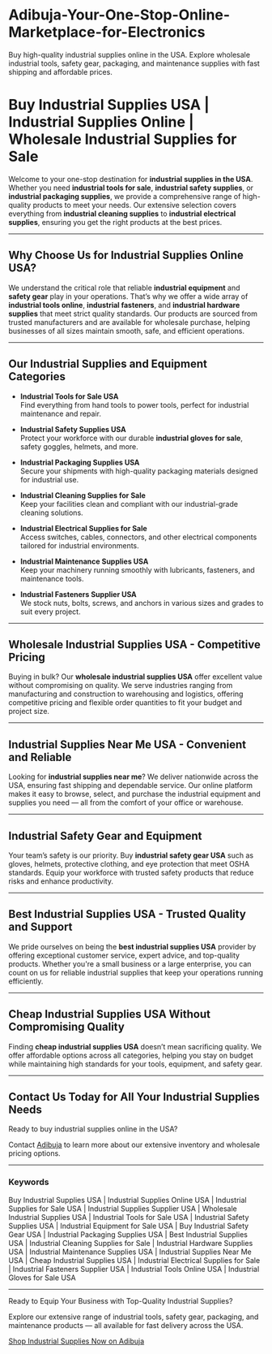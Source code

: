 # Adibuja-Your-One-Stop-Online-Marketplace-for-Electronics
Buy high-quality industrial supplies online in the USA. Explore wholesale industrial tools, safety gear, packaging, and maintenance supplies with fast shipping and affordable prices.
# Buy Industrial Supplies USA | Industrial Supplies Online | Wholesale Industrial Supplies for Sale

Welcome to your one-stop destination for **industrial supplies in the USA**. Whether you need **industrial tools for sale**, **industrial safety supplies**, or **industrial packaging supplies**, we provide a comprehensive range of high-quality products to meet your needs. Our extensive selection covers everything from **industrial cleaning supplies** to **industrial electrical supplies**, ensuring you get the right products at the best prices.

---

## Why Choose Us for Industrial Supplies Online USA?

We understand the critical role that reliable **industrial equipment** and **safety gear** play in your operations. That’s why we offer a wide array of **industrial tools online**, **industrial fasteners**, and **industrial hardware supplies** that meet strict quality standards. Our products are sourced from trusted manufacturers and are available for wholesale purchase, helping businesses of all sizes maintain smooth, safe, and efficient operations.

---

## Our Industrial Supplies and Equipment Categories

- **Industrial Tools for Sale USA**  
Find everything from hand tools to power tools, perfect for industrial maintenance and repair.

- **Industrial Safety Supplies USA**  
Protect your workforce with our durable **industrial gloves for sale**, safety goggles, helmets, and more.

- **Industrial Packaging Supplies USA**  
Secure your shipments with high-quality packaging materials designed for industrial use.

- **Industrial Cleaning Supplies for Sale**  
Keep your facilities clean and compliant with our industrial-grade cleaning solutions.

- **Industrial Electrical Supplies for Sale**  
Access switches, cables, connectors, and other electrical components tailored for industrial environments.

- **Industrial Maintenance Supplies USA**  
Keep your machinery running smoothly with lubricants, fasteners, and maintenance tools.

- **Industrial Fasteners Supplier USA**  
We stock nuts, bolts, screws, and anchors in various sizes and grades to suit every project.

---

## Wholesale Industrial Supplies USA - Competitive Pricing

Buying in bulk? Our **wholesale industrial supplies USA** offer excellent value without compromising on quality. We serve industries ranging from manufacturing and construction to warehousing and logistics, offering competitive pricing and flexible order quantities to fit your budget and project size.

---

## Industrial Supplies Near Me USA - Convenient and Reliable

Looking for **industrial supplies near me**? We deliver nationwide across the USA, ensuring fast shipping and dependable service. Our online platform makes it easy to browse, select, and purchase the industrial equipment and supplies you need — all from the comfort of your office or warehouse.

---

## Industrial Safety Gear and Equipment

Your team’s safety is our priority. Buy **industrial safety gear USA** such as gloves, helmets, protective clothing, and eye protection that meet OSHA standards. Equip your workforce with trusted safety products that reduce risks and enhance productivity.

---

## Best Industrial Supplies USA - Trusted Quality and Support

We pride ourselves on being the **best industrial supplies USA** provider by offering exceptional customer service, expert advice, and top-quality products. Whether you're a small business or a large enterprise, you can count on us for reliable industrial supplies that keep your operations running efficiently.

---

## Cheap Industrial Supplies USA Without Compromising Quality

Finding **cheap industrial supplies USA** doesn’t mean sacrificing quality. We offer affordable options across all categories, helping you stay on budget while maintaining high standards for your tools, equipment, and safety gear.

---

## Contact Us Today for All Your Industrial Supplies Needs

Ready to buy industrial supplies online in the USA? 

Contact [Adibuja](https://www.adibuja.com/) to learn more about our extensive inventory and wholesale pricing options.

---

### Keywords

Buy Industrial Supplies USA | Industrial Supplies Online USA | Industrial Supplies for Sale USA | Industrial Supplies Supplier USA | Wholesale Industrial Supplies USA | Industrial Tools for Sale USA | Industrial Safety Supplies USA | Industrial Equipment for Sale USA | Buy Industrial Safety Gear USA | Industrial Packaging Supplies USA | Best Industrial Supplies USA | Industrial Cleaning Supplies for Sale | Industrial Hardware Supplies USA | Industrial Maintenance Supplies USA | Industrial Supplies Near Me USA | Cheap Industrial Supplies USA | Industrial Electrical Supplies for Sale | Industrial Fasteners Supplier USA | Industrial Tools Online USA | Industrial Gloves for Sale USA

---

Ready to Equip Your Business with Top-Quality Industrial Supplies?

Explore our extensive range of industrial tools, safety gear, packaging, and maintenance products — all available for fast delivery across the USA.

[Shop Industrial Supplies Now on Adibuja](https://www.adibuja.com/categories/industrial-supplies)
